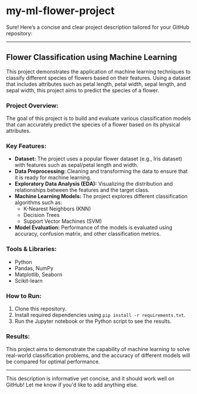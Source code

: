 # my-ml-flower-project
Sure! Here’s a concise and clear project description tailored for your GitHub repository:

---

## Flower Classification using Machine Learning

This project demonstrates the application of machine learning techniques to classify different species of flowers based on their features. Using a dataset that includes attributes such as petal length, petal width, sepal length, and sepal width, this project aims to predict the species of a flower.

### Project Overview:
The goal of this project is to build and evaluate various classification models that can accurately predict the species of a flower based on its physical attributes. 

### Key Features:
- **Dataset:** The project uses a popular flower dataset (e.g., Iris dataset) with features such as sepal/petal length and width.
- **Data Preprocessing:** Cleaning and transforming the data to ensure that it is ready for machine learning.
- **Exploratory Data Analysis (EDA):** Visualizing the distribution and relationships between the features and the target class.
- **Machine Learning Models:** The project explores different classification algorithms such as:
  - K-Nearest Neighbors (KNN)
  - Decision Trees
  - Support Vector Machines (SVM)
- **Model Evaluation:** Performance of the models is evaluated using accuracy, confusion matrix, and other classification metrics.

### Tools & Libraries:
- Python
- Pandas, NumPy
- Matplotlib, Seaborn
- Scikit-learn

### How to Run:
1. Clone this repository.
2. Install required dependencies using `pip install -r requirements.txt`.
3. Run the Jupyter notebook or the Python script to see the results.

### Results:
This project aims to demonstrate the capability of machine learning to solve real-world classification problems, and the accuracy of different models will be compared for optimal performance.

---

This description is informative yet concise, and it should work well on GitHub! Let me know if you'd like to add anything else.
